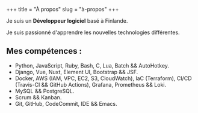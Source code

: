 +++
title = "À propos"
slug = "à-propos"
+++

Je suis un **Développeur logiciel** basé à Finlande.

Je suis passionné d'apprendre les nouvelles technologies différentes.

## Mes compétences :

- Python, JavaScript, Ruby, Bash, C, Lua, Batch && AutoHotkey.
- Django, Vue, Nuxt, Element UI, Bootstrap && JSF.
- Docker, AWS (IAM, VPC, EC2, S3, CloudWatch), IaC (Terraform), CI/CD (Travis-CI && GitHub Actions), Grafana, Prometheus && Loki.
- MySQL && PostgreSQL.
- Scrum && Kanban.
- Git, GitHub, CodeCommit, IDE && Emacs.
